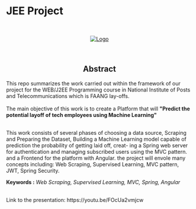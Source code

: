 # JEE Project

<br />
<p align="center">
  <a href="">
    <img src="https://raw.githubusercontent.com/pizasteve/JEE-Project/main/Assets/FAANG_Layoffs.png" alt="Logo">
  </a>
</p>
<br>

<h2  align="center" style="text-align:center">Abstract</h2>

This repo summarizes the work carried out within the framework
of our project for the WEB/J2EE Programming course in National
Institute of Posts and Telecommunications which is FAANG lay-offs.
<br>
<br>
The main objective of this work is to create a Platform that will
<b>"Predict the potential layoff of tech employees using Machine Learning"</b>
<br>
<br>

This work consists of several phases of choosing a data source,
Scraping and Preparing the Dataset, Building a Machine Learning
model capable of prediction the probability of getting laid off, creat-
ing a Spring web server for authentication and managing subscribed
users using the MVC pattern. and a Frontend for the platform with
Angular. the project will envole many concepts including: Web
Scraping, Supervised Learning, MVC pattern, JWT, Spring Security.

<b>Keywords :</b> *Web Scraping, Supervised Learning, MVC, Spring, Angular*

<br>
Link to the presentation: https://youtu.be/FOcUa2vmjcw

